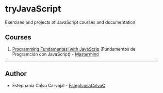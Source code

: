 # tryJavaScript
Exercises and projects of JavaScript courses and documentation

## Courses

1. [Programming Fundamentasl with JavaScrip](./0x01-fundationsMastermind) (Fundamentos de Programción con JavaScript) - [Mastermind](https://www.mastermind.ac/)

---
## Author
- Estephania Calvo Carvajal - [EstephaniaCalvoC](https://github.com/EstephaniaCalvoC)